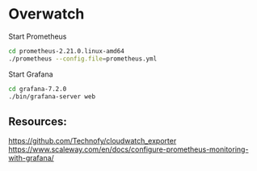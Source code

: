 # Overwatch

Start Prometheus 

```bash
cd prometheus-2.21.0.linux-amd64
./prometheus --config.file=prometheus.yml
```

Start Grafana

```bash
cd grafana-7.2.0
./bin/grafana-server web
```

## Resources:

https://github.com/Technofy/cloudwatch_exporter
https://www.scaleway.com/en/docs/configure-prometheus-monitoring-with-grafana/

